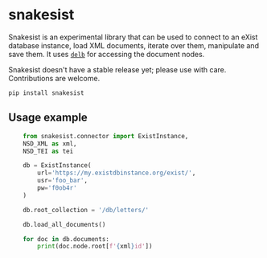 # snakesist

Snakesist is an experimental library that can be used to connect
to an eXist database instance, load XML documents, iterate over them,
manipulate and save them. It uses [`delb`](https://delb.readthedocs.io/en/latest/)
for accessing the document nodes.

Snakesist doesn't have a stable release yet; please use with care. Contributions are welcome.

`pip install snakesist`

## Usage example

```python
    from snakesist.connector import ExistInstance,
    NSD_XML as xml,
    NSD_TEI as tei

    db = ExistInstance(
        url='https://my.existdbinstance.org/exist/',
        usr='foo_bar',
        pw='f0ob4r'
    )

    db.root_collection = '/db/letters/'

    db.load_all_documents()

    for doc in db.documents:
        print(doc.node.root[f'{xml}id'])
```
